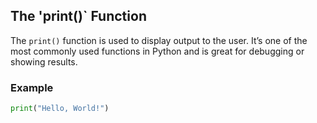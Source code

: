 ## The 'print()` Function
The `print()` function is used to display output to the user. It’s one of the most commonly used functions in Python and is great for debugging or showing results.

### Example
```python
print("Hello, World!")
